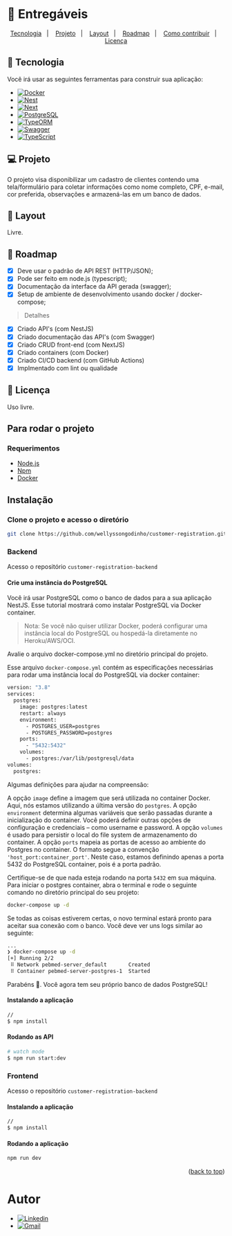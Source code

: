 <div id="top"></div>

# :truck: Entregáveis

<p align="center">
  <a href="#rocket-tecnologies">Tecnologia</a>&nbsp;&nbsp;&nbsp;|&nbsp;&nbsp;&nbsp;
  <a href="#project">Projeto</a>&nbsp;&nbsp;&nbsp;|&nbsp;&nbsp;&nbsp;
  <a href="#layout">Layout</a>&nbsp;&nbsp;&nbsp;|&nbsp;&nbsp;&nbsp;
  <a href="#construction-roadmap">Roadmap</a>&nbsp;&nbsp;&nbsp;|&nbsp;&nbsp;&nbsp;
  <a href="#how-to-contribure">Como contribuir</a>&nbsp;&nbsp;&nbsp;|&nbsp;&nbsp;&nbsp;
  <a href="#memo-license">Licença</a>
</p>

## :rocket: Tecnologia

Você irá usar as seguintes ferramentas para construir sua aplicação:

- [![Docker][Docker]][Docker-url]
- [![Nest][NestJS]][Nest-url]
- [![Next][Next.js]][Next-url]
- [![PostgreSQL][PostgreSQL]][PostgreSQL-url]
- [![TypeORM][TypeORM.io]][TypeORM-url]
- [![Swagger][Swagger]][Swagger-url]
- [![TypeScript][TypeScript.org]][TypeScript-url]

## 💻 Projeto

O projeto visa disponibilizar um cadastro de clientes contendo uma tela/formulário para coletar informações como nome completo, CPF, e-mail, cor
preferida, observações e armazená-las em um banco de dados.

## 🔖 Layout

Livre.

## :construction: Roadmap

- [x] Deve usar o padrão de API REST (HTTP/JSON);
- [x] Pode ser feito em node.js (typescript);
- [x] Documentação da interface da API gerada (swagger);
- [x] Setup de ambiente de desenvolvimento usando docker / docker-compose;

>Detalhes

- [x] Criado API's (com NestJS)
- [x] Criado documentação das API's (com Swagger)
- [x] Criado CRUD front-end (com NextJS)
- [x] Criado containers (com Docker)
- [x] Criado CI/CD backend (com GitHub Actions)
- [x] Implmentado com lint ou qualidade

## :memo: Licença

Uso livre.

## Para rodar o projeto

### Requerimentos

- [Node.js](https://nodejs.org/en/)
- [Npm](https://www.npmjs.com/)
- [Docker](https://www.docker.com/)

## Instalação

### Clone o projeto e acesso o diretório

```bash
git clone https://github.com/wellyssongodinho/customer-registration.git
```

### Backend

Acesso o repositório `customer-registration-backend`

#### Crie uma instância do PostgreSQL

Você irá usar PostgreSQL como o banco de dados para a sua aplicação NestJS. Esse tutorial mostrará como instalar PostgreSQL via Docker container.

> Nota: Se você não quiser utilizar Docker, poderá configurar uma instância local do PostgreSQL ou hospedá-la diretamente no Heroku/AWS/OCI.

Avalie o arquivo docker-compose.yml no diretório principal do projeto.

Esse arquivo `docker-compose.yml` contém as especificações necessárias para rodar uma instância local do PostgreSQL via docker container:

```bash
version: "3.8"
services:
  postgres:
    image: postgres:latest
    restart: always
    environment:
      - POSTGRES_USER=postgres
      - POSTGRES_PASSWORD=postgres
    ports:
      - "5432:5432"
    volumes:
      - postgres:/var/lib/postgresql/data
volumes:
  postgres:
```

Algumas definições para ajudar na compreensão:

A opção `image` define a imagem que será utilizada no container Docker. Aqui, nós estamos utilizando a última versão do `postgres`.
A opção `environment` determina algumas variáveis que serão passadas durante a inicialização do container. Você poderá definir outras opções de configuração e credenciais – como username e password.
A opção `volumes` é usado para persistir o local do file system de armazenamento do container.
A opção `ports` mapeia as portas de acesso ao ambiente do Postgres no container. O formato segue a convenção `'host_port:container_port'`. Neste caso, estamos definindo apenas a porta 5432 do PostgreSQL container, pois é a porta padrão.

Certifique-se de que nada esteja rodando na porta `5432` em sua máquina. Para iniciar o postgres container, abra o terminal e rode o seguinte comando no diretório principal do seu projeto:

```bash
docker-compose up -d
```

Se todas as coisas estiverem certas, o novo terminal estará pronto para aceitar sua conexão com o banco. Você deve ver uns logs similar ao seguinte:

```bash
...
❯ docker-compose up -d
[+] Running 2/2
 ⠿ Network pebmed-server_default       Created                                                                                                                                                    0.1s
 ⠿ Container pebmed-server-postgres-1  Started  
```

Parabéns 🎉. Você agora tem seu próprio banco de dados PostgreSQL!

#### Instalando a aplicação

```bash
//
$ npm install
```

#### Rodando as API

```bash
# watch mode
$ npm run start:dev
```

### Frontend

Acesso o repositório `customer-registration-backend`

#### Instalando a aplicação

```bash
//
$ npm install
```

#### Rodando a aplicação

```bash
npm run dev
```

<p align="right">(<a href="#top">back to top</a>)</p>

<h1 id="autor">Autor</h1>

- [![Linkedin][Linkedin]][Linkedin-url]
- [![Gmail][Gmail]][Gmail-url]

[Docker]: https://img.shields.io/badge/Docker-2496ED?style=for-the-badge&logo=codesandbox&logoColor=#2496ED
[Docker-url]: https://www.docker.com/

[Gmail]: https://img.shields.io/badge/-wellysson.gomes@gmail.com-c14438?style=flat-square&logo=Gmail&logoColor=white&link=mailto:wellysson.gomes@gmail.com
[Gmail-url]: mailto:wellysson.gomes@gmail.com

[Linkedin]: https://img.shields.io/badge/-Wellysson_Godinho-blue?style=flat-square&logo=Linkedin&logoColor=white&link=https://www.linkedin.com/in/wellyssongodinho-236170234/
[Linkedin-url]: https://linkedin.com/in/wellyssongodinho/

[NestJS]: https://img.shields.io/badge/NestJS-E0234E?style=for-the-badge&logo=NestJS&logoColor=#E0234E
[Nest-url]: https://nextjs.org

[Next.js]: https://img.shields.io/badge/next.js-000000?style=for-the-badge&logo=nextdotjs&logoColor=#000000
[Next-url]: https://nextjs.org/

[PostgreSQL]: https://img.shields.io/badge/PostgreSQL-4169E1?style=for-the-badge&logo=PostgreSQL&logoColor=white
[PostgreSQL-url]: https://www.postgresql.org/

[Swagger]: https://img.shields.io/badge/Swagger-85EA2D?style=for-the-badge&logo=Swagger&logoColor=black
[Swagger-url]: https://www.prisma.io

[TypeORM.io]: https://img.shields.io/badge/TypeORM-E83524?style=for-the-badge&logo=typescript&logoColor=white
[TypeORM-url]: https://typeorm.io

[TypeScript.org]: https://img.shields.io/badge/TypeScript-3178C6?style=for-the-badge&logo=typescript&logoColor=white
[TypeScript-url]: https://www.typescriptlang.org

